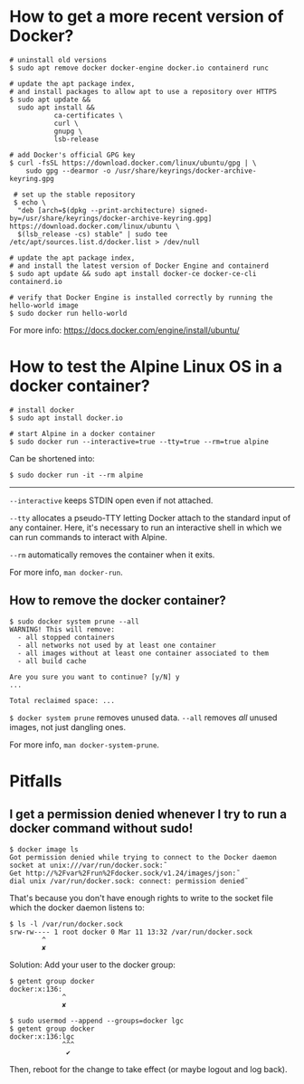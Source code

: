 # How to get a more recent version of Docker?

    # uninstall old versions
    $ sudo apt remove docker docker-engine docker.io containerd runc

    # update the apt package index,
    # and install packages to allow apt to use a repository over HTTPS
    $ sudo apt update &&
      sudo apt install &&
               ca-certificates \
               curl \
               gnupg \
               lsb-release

    # add Docker's official GPG key
    $ curl -fsSL https://download.docker.com/linux/ubuntu/gpg | \
        sudo gpg --dearmor -o /usr/share/keyrings/docker-archive-keyring.gpg

     # set up the stable repository
     $ echo \
      "deb [arch=$(dpkg --print-architecture) signed-by=/usr/share/keyrings/docker-archive-keyring.gpg] https://download.docker.com/linux/ubuntu \
      $(lsb_release -cs) stable" | sudo tee /etc/apt/sources.list.d/docker.list > /dev/null

    # update the apt package index,
    # and install the latest version of Docker Engine and containerd
    $ sudo apt update && sudo apt install docker-ce docker-ce-cli containerd.io

    # verify that Docker Engine is installed correctly by running the hello-world image
    $ sudo docker run hello-world

For more info: <https://docs.docker.com/engine/install/ubuntu/>

##
# How to test the Alpine Linux OS in a docker container?

    # install docker
    $ sudo apt install docker.io

    # start Alpine in a docker container
    $ sudo docker run --interactive=true --tty=true --rm=true alpine

Can be shortened into:

    $ sudo docker run -it --rm alpine

---

`--interactive` keeps STDIN open even if not attached.

`--tty` allocates  a pseudo-TTY letting Docker  attach to the standard  input of
any container.  Here, it's necessary to run an interactive shell in which we can
run commands to interact with Alpine.

`--rm` automatically removes the container when it exits.

For more info, `man docker-run`.

## How to remove the docker container?

    $ sudo docker system prune --all
    WARNING! This will remove:
      - all stopped containers
      - all networks not used by at least one container
      - all images without at least one container associated to them
      - all build cache

    Are you sure you want to continue? [y/N] y
    ...

    Total reclaimed space: ...

`$ docker system prune` removes unused data.
`--all` removes *all* unused images, not just dangling ones.

For more info, `man docker-system-prune`.
##
# Pitfalls
## I get a permission denied whenever I try to run a docker command without sudo!

    $ docker image ls
    Got permission denied while trying to connect to the Docker daemon socket at unix:///var/run/docker.sock:˜
    Get http://%2Fvar%2Frun%2Fdocker.sock/v1.24/images/json:˜
    dial unix /var/run/docker.sock: connect: permission denied˜

That's because you  don't have enough rights  to write to the  socket file which
the docker daemon listens to:

    $ ls -l /var/run/docker.sock
    srw-rw---- 1 root docker 0 Mar 11 13:32 /var/run/docker.sock
            ^
            ✘

Solution: Add your user to the docker group:

    $ getent group docker
    docker:x:136:
                 ^
                 ✘

    $ sudo usermod --append --groups=docker lgc
    $ getent group docker
    docker:x:136:lgc
                 ^^^
                  ✔

Then, reboot for the change to take effect (or maybe logout and log back).
